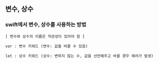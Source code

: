 <h2> 변수, 상수 </h2>

### swift에서 변수, 상수를 사용하는 방법

```
[ 변수와 상수의 이름은 직관성이 있어야 함 ]

var : 변수 키워드 (변수: 값을 바꿀 수 있음)

let : 상수 키워드 (상수: 변하지 않는 수, 값을 선언해주고 바꿀 경우 에러가 발생)
```
